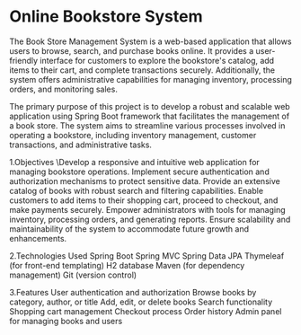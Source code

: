 # Online Bookstore System
The Book Store Management System is a web-based application that allows users to browse, search, and purchase books online. It provides a user-friendly interface for customers to explore the bookstore's catalog, add items to their cart, and complete transactions securely. Additionally, the system offers administrative capabilities for managing inventory, processing orders, and monitoring sales.

The primary purpose of this project is to develop a robust and scalable web application using Spring Boot framework that facilitates the management of a book store. The system aims to streamline various processes involved in operating a bookstore, including inventory management, customer transactions, and administrative tasks.

1.Objectives
\Develop a responsive and intuitive web application for managing bookstore operations.
Implement secure authentication and authorization mechanisms to protect sensitive data.
Provide an extensive catalog of books with robust search and filtering capabilities.
Enable customers to add items to their shopping cart, proceed to checkout, and make payments securely.
Empower administrators with tools for managing inventory, processing orders, and generating reports.
Ensure scalability and maintainability of the system to accommodate future growth and enhancements.

2.Technologies Used
Spring Boot
Spring MVC
Spring Data JPA
Thymeleaf (for front-end templating)
H2 database
Maven (for dependency management)
Git (version control)

3.Features
User authentication and authorization
Browse books by category, author, or title
Add, edit, or delete books
Search functionality
Shopping cart management
Checkout process
Order history
Admin panel for managing books and users
